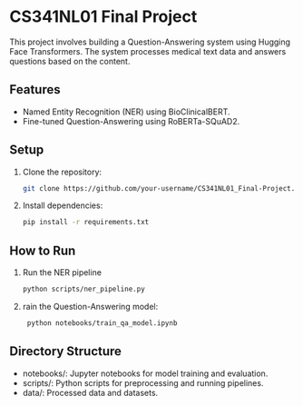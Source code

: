 # CS341NL01 Final Project

This project involves building a Question-Answering system using Hugging Face Transformers. The system processes medical text data and answers questions based on the content.

## Features
- Named Entity Recognition (NER) using BioClinicalBERT.
- Fine-tuned Question-Answering using RoBERTa-SQuAD2.

## Setup
1. Clone the repository:
   ```bash
   git clone https://github.com/your-username/CS341NL01_Final-Project.git
2. Install dependencies:
    ```bash
    pip install -r requirements.txt

## How to Run 
1. Run the NER pipeline
   ```bash
   python scripts/ner_pipeline.py
4. rain the Question-Answering model:
   ```bash
    python notebooks/train_qa_model.ipynb

## Directory Structure
- notebooks/: Jupyter notebooks for model training and evaluation.
- scripts/: Python scripts for preprocessing and running pipelines.
- data/: Processed data and datasets.
